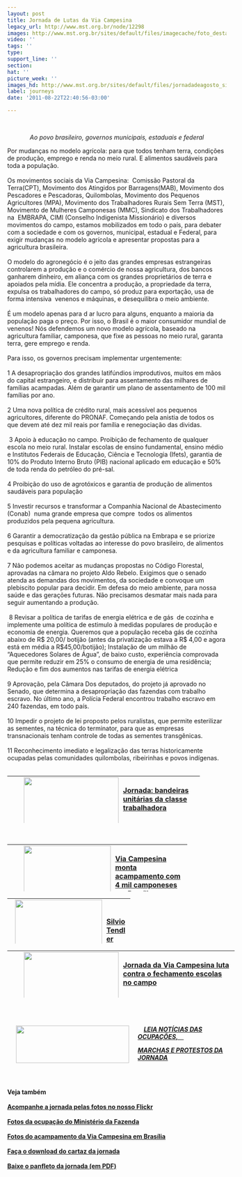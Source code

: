 ```yaml
---
layout: post
title: Jornada de Lutas da Via Campesina
legacy_url: http://www.mst.org.br/node/12298
images: http://www.mst.org.br/sites/default/files/imagecache/foto_destaque/jornadadeagosto_site1.jpg
video: ''
tags: ''
type: 
support_line: ''
section: 
hat: ''
picture_week: ''
images_hd: http://www.mst.org.br/sites/default/files/jornadadeagosto_site1.jpg
label: journeys
date: '2011-08-22T22:40:56-03:00'

---
```

<p style="text-align: center;">&nbsp;</p><p style="text-align: center;"><em>Ao povo brasileiro, governos municipais, estaduais e federal</em></p><p>Por  mudanças no modelo agrícola: para que todos tenham terra, condições de  produção, emprego e renda no meio rural. E alimentos saudáveis para toda  a população. <br><br>Os movimentos sociais da Via Campesina:&nbsp; Comissão  Pastoral da Terra(CPT), Movimento dos Atingidos por Barragens(MAB),  Movimento dos Pescadores e Pescadoras, Quilombolas, Movimento dos  Pequenos Agricultores (MPA), Movimento dos Trabalhadores Rurais Sem  Terra (MST), Movimento de Mulheres Camponesas (MMC), Sindicato dos  Trabalhadores na&nbsp; EMBRAPA, CIMI (Conselho Indigenista Missionário) e  diversos movimentos do campo, estamos mobilizados em todo o país, para  debater com a sociedade e com os governos, municipal, estadual e  Federal, para exigir mudanças no modelo agrícola e apresentar propostas  para a agricultura brasileira.<br><br>O modelo do agronegócio é o jeito  das grandes empresas estrangeiras controlarem a produção e o comércio de  nossa agricultura, dos bancos ganharem dinheiro, em aliança com os  grandes proprietários de terra e apoiados pela mídia. Ele concentra a  produção, a propriedade da terra, expulsa os trabalhadores do campo, só  produz para exportação, usa de forma intensiva&nbsp; venenos e máquinas, e  desequilibra o meio ambiente. <br><br>É um modelo apenas para d ar lucro  para alguns, enquanto a maioria da população paga o preço. Por isso, o  Brasil é o maior consumidor mundial de venenos! Nós defendemos um novo  modelo agrícola, baseado na agricultura familiar, camponesa, que fixe as  pessoas no meio rural, garanta terra, gere emprego e renda. <br><br>Para isso, os governos precisam implementar urgentemente:<br><br>1  A desapropriação dos grandes latifúndios improdutivos, muitos em mãos  do capital estrangeiro, e distribuir para assentamento das milhares de  famílias acampadas. Além de garantir um plano de assentamento de 100 mil  famílias por ano.<br><br>2 Uma nova política de crédito rural, mais  acessível aos pequenos agricultores, diferente do PRONAF. Começando pela  anistia de todos os que devem até dez mil reais por família e  renegociação das dividas.<br><br>&nbsp;3 Apoio à educação no campo. Proibição  de fechamento de qualquer escola no meio rural. Instalar escolas de  ensino fundamental, ensino médio e Institutos Federais de Educação,  Ciência e Tecnologia (Ifets), garantia de 10% do Produto Interno Bruto  (PIB) nacional aplicado em educação e 50% de toda renda do petróleo do  pré-sal.<br><br>4 Proibição do uso de agrotóxicos e garantia de produção de alimentos saudáveis para população<br><br>5  Investir recursos e transformar a Companhia Nacional de Abastecimento  (Conab)&nbsp; numa grande empresa que compre&nbsp; todos os alimentos produzidos  pela pequena agricultura.<br><br>6 Garantir a democratização da gestão  pública na Embrapa e se priorize pesquisas e políticas voltadas ao  interesse do povo brasileiro, de alimentos e da agricultura familiar e  camponesa.<br><br>7 Não podemos aceitar as mudanças propostas no Código  Florestal, aprovadas na câmara no projeto Aldo Rebelo. Exigimos que o  senado atenda as demandas dos movimentos, da sociedade e convoque um  plebiscito popular para decidir. Em defesa do meio ambiente, para nossa  saúde e das gerações futuras. Não precisamos desmatar mais nada para  seguir aumentando a produção.<br><br>&nbsp;8 Revisar a política de tarifas de  energia elétrica e de gás&nbsp; de cozinha e&nbsp; implemente uma política de  estimulo à medidas populares de produção e economia de energia. Queremos  que a população receba gás de cozinha abaixo de R$ 20,00/ botijão  (antes da privatização estava a R$ 4,00 e agora está em média a  R$45,00/botijão); Instalação de um milhão de “Aquecedores Solares de  Água”, de baixo custo, experiência comprovada que permite reduzir em 25%  o consumo de energia de uma residência; Redução e fim dos aumentos nas  tarifas de energia elétrica <br><br>9 Aprovação, pela Câmara Dos  deputados, do projeto já aprovado no Senado, que determina a  desapropriação das fazendas com trabalho escravo. No último ano, a  Polícia Federal encontrou trabalho escravo em 240 fazendas, em todo  país.<br><br>10 Impedir o projeto de lei proposto pelos ruralistas, que  permite esterilizar as sementes, na técnica do terminator, para que as  empresas transnacionais tenham controle de todas as sementes  transgênicas.<br><br>11 Reconhecimento imediato e legalização das terras  historicamente ocupadas pelas comunidades quilombolas, ribeirinhas e  povos indígenas.<br>&nbsp;&nbsp;</p><table class="views-view-grid" style="width: 523px; height: 108px;"><tbody><tr class="row-1 
row-first row-last"><td class="col-2"><div class="views-field-title">&nbsp;</div></td>                    <td class="col-3"><div class="views-field-field-foto-fid"><a href="../../../../../Jornada-defende-bandeiras-unitarias-da-classe-trabalhadora"><img alt="" src="http://www.mst.org.br/sites/default/files/manifestacao.jpg?1314062971" class="imagecache imagecache-foto_materia_capa imagecache-default 
imagecache-foto_materia_capa_default" align="left" height="109" hspace="10" width="218"></a><strong><a href="../../../../../Via-Campesina-monta-acampamento-nacional-com-4-mil-camponeses-em-Brasilia"><br></a></strong></div><div class="views-field-field-foto-fid"><a href="../../../../../Jornada-defende-bandeiras-unitarias-da-classe-trabalhadora"><strong>Jornada: bandeiras unitárias da classe trabalhadora</strong></a></div></td></tr></tbody></table>                   <div class="views-field-field-foto-fid"><span class="field-content"><a href="../../../../../Silvio-Tendler-lanca-documentario-sobre-agrotoxicos-em-Brasilia"><br></a></span></div> <div class="views-field-title"><table class="views-view-grid" style="width: 523px; height: 108px;"><tbody><tr class="row-1 row-first row-last"><td class="col-2"><div class="views-field-title">&nbsp;</div></td>                   <td class="col-3"><div class="views-field-field-foto-fid"><a href="../../../../../Via-Campesina-monta-acampamento-nacional-com-4-mil-camponeses-em-Brasilia"><img alt="" src="http://www.mst.org.br/sites/default/files/mst%20em%20brasilia1.jpg?1313622814" class="imagecache imagecache-foto_materia_capa imagecache-default imagecache-foto_materia_capa_default" align="left" height="111" hspace="10" width="200"></a><strong><a href="../../../../../Via-Campesina-monta-acampamento-nacional-com-4-mil-camponeses-em-Brasilia"><br></a></strong><strong><a href="../../../../../Via-Campesina-monta-acampamento-nacional-com-4-mil-camponeses-em-Brasilia">Via Campesina monta <br>acampamento com 4 mil camponeses em Brasíli</a></strong></div></td></tr></tbody></table></div><div class="views-field-title"><div class="views-field-title"><table class="views-view-grid" style="width: 529px; height: 104px;"><tbody><tr class="row-1 row-first row-last">                   <td class="col-3"><div class="views-field-field-foto-fid"><span class="field-content"><a href="../../../../../Silvio-Tendler-lanca-documentario-sobre-agrotoxicos-em-Brasilia"><img alt="" src="http://www.mst.org.br/sites/default/files/veneno%20esta%20na%20mesa.jpg?1313610144" class="imagecache imagecache-foto_materia_capa imagecache-default imagecache-foto_materia_capa_default" align="left" height="111" hspace="10" width="200"></a></span></div>      <div class="views-field-title">&nbsp;</div><div class="views-field-title">&nbsp;</div><div class="views-field-title"><span class="field-content"><a href="../../../../../Silvio-Tendler-lanca-documentario-sobre-agrotoxicos-em-Brasilia"><strong>Silvio Tendler lança documentário </strong></a></span></div><div class="views-field-title"><span class="field-content"><a href="../../../../../Silvio-Tendler-lanca-documentario-sobre-agrotoxicos-em-Brasilia"><strong>sobre agrotóxicos em Brasília</strong></a></span></div></td></tr></tbody></table></div><div class="views-field-title"><div class="views-field-title"><table class="views-view-grid" style="width: 523px; height: 108px;"><tbody><tr class="row-1 
row-first row-last"><td class="col-2"><div class="views-field-title">&nbsp;</div></td>                    <td class="col-3"><div class="views-field-field-foto-fid"><a href="../../../../../node/12302"><img alt="" src="http://www.mst.org.br/sites/default/files/fechar_escola_0.jpg?1313764384" class="imagecache imagecache-foto_materia_capa imagecache-default 
imagecache-foto_materia_capa_default" align="left" height="109" hspace="10" width="218"></a><strong><a href="../../../../../Via-Campesina-monta-acampamento-nacional-com-4-mil-camponeses-em-Brasilia"><br></a></strong><strong><a href="../../../../../node/12302"><strong>Jornada  da Via  Campesina luta contra o fechamento escolas no campo</strong></a></strong></div></td></tr></tbody></table></div>                   <div class="views-field-field-foto-fid"><span class="field-content"><a href="../../../../../Silvio-Tendler-lanca-documentario-sobre-agrotoxicos-em-Brasilia"><br></a></span></div></div></div> <div class="views-field-title">&nbsp;</div><div class="views-field-title"><p><a target="_self" href="../../../../../taxonomy/term/972"><img alt="" src="http://www.mst.org.br/sites/default/files/images/Brasil02.jpg" align="left" height="86" hspace="20" width="260"></a></p> <p>&nbsp;<strong>&nbsp;&nbsp; </strong><a href="../../../../../taxonomy/term/972"><u><em><strong>LEIA NOTÍCIAS DAS OCUPAÇÕES, &nbsp; &nbsp; <br></strong></em></u></a></p> <p><a href="../../../../../taxonomy/term/972"><u><em><strong>MARCHAS E PROTESTOS DA JORNADA</strong></em></u></a></p> <p>&nbsp;</p></div><div class="views-field-title">&nbsp;</div><div class="views-field-title"><strong>Veja também</strong></div><div class="views-field-title">&nbsp;</div><div class="views-field-title"><a href="http://www.flickr.com/photos/mst_oficial" target="_blank"><strong>Acompanhe a jornada pelas fotos no nosso Flickr</strong></a></div><div class="views-field-title">&nbsp;</div><div class="views-field-title"><a target="_blank" href="http://agenciabrasil.ebc.com.br/galeria/2011-08-23/trabalhadores-sem-terra-ocupam-predio-do-ministerio-da-fazenda-em-brasilia"><strong>Fotos da ocupação do Ministério da Fazenda</strong></a></div><div class="views-field-title">&nbsp;</div><div class="views-field-title"><a target="_blank" href="http://agenciabrasil.ebc.com.br/galeria/2011-08-22/campesina-faz-acampamento-nacional-em-brasilia?foto=Agencia%20BrasilWDO_5499220811"><strong>Fotos do acampamento da Via Campesina em Brasília</strong></a></div><div class="views-field-title">&nbsp;</div><div class="views-field-title"><a href="http://www.mst.org.br/sites/default/files/cartaz_jornadadeagosto.jpg" onclick="window.open(this.href,'','resizable=no,location=no,menubar=no,scrollbars=no,status=no,toolbar=no,fullscreen=no,dependent=no,status'); return false"><strong>Faça o download do cartaz da jornada</strong></a></div><div class="views-field-title">&nbsp;</div><div class="views-field-title"><a href="http://www.mst.org.br/sites/default/files/Panfleto_Via_Campesina_A4.pdf" onclick="window.open(this.href,'','resizable=no,location=no,menubar=no,scrollbars=no,status=no,toolbar=no,fullscreen=no,dependent=no,status'); return false"><strong>Baixe o panfleto da jornada (em PDF)</strong></a></div><div class="views-field-title">&nbsp;</div><p>&nbsp;</p><p>&nbsp;</p><p>&nbsp;</p><p>&nbsp;</p>

